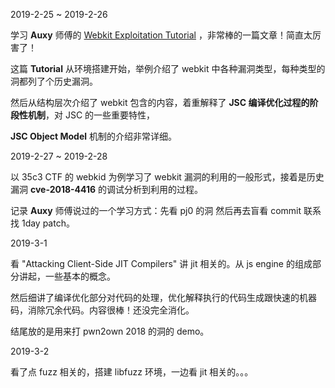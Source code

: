 2019-2-25 ~ 2019-2-26

学习 **Auxy** 师傅的 [Webkit Exploitation Tutorial](https://www.auxy.xyz/tutorial/Webkit-Exp-Tutorial/#)
，非常棒的一篇文章！简直太厉害了！

这篇 **Tutorial** 从环境搭建开始，举例介绍了 webkit 中各种漏洞类型，每种类型的洞都列了个历史漏洞。

然后从结构层次介绍了 webkit 包含的内容，着重解释了 **JSC 编译优化过程的阶段性机制**，对 JSC 的一些重要特性，

**JSC Object Model** 机制的介绍非常详细。

2019-2-27 ~ 2019-2-28

以 35c3 CTF 的 webkid 为例学习了 webkit 漏洞的利用的一般形式，接着是历史漏洞 **cve-2018-4416** 的调试分析到利用的过程。

记录 **Auxy** 师傅说过的一个学习方式：先看 pj0 的洞 然后再去盲看 commit 联系找 1day patch。

2019-3-1

看 "Attacking Client-Side JIT Compilers" 讲 jit 相关的。从 js engine 的组成部分讲起，一些基本的概念。

然后细讲了编译优化部分对代码的处理，优化解释执行的代码生成跟快速的机器码，消除冗余代码。内容很棒！还没完全消化。

结尾放的是用来打 pwn2own 2018 的洞的 demo。

2019-3-2

看了点 fuzz 相关的，搭建 libfuzz 环境，一边看 jit 相关的。。。